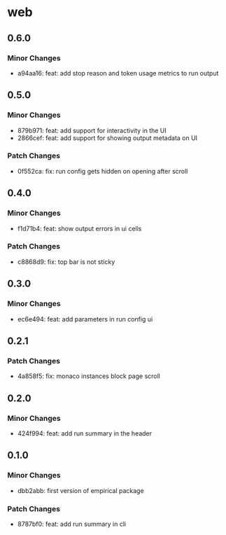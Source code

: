 # web

## 0.6.0

### Minor Changes

- a94aa16: feat: add stop reason and token usage metrics to run output

## 0.5.0

### Minor Changes

- 879b971: feat: add support for interactivity in the UI
- 2866cef: feat: add support for showing output metadata on UI

### Patch Changes

- 0f552ca: fix: run config gets hidden on opening after scroll

## 0.4.0

### Minor Changes

- f1d71b4: feat: show output errors in ui cells

### Patch Changes

- c8868d9: fix: top bar is not sticky

## 0.3.0

### Minor Changes

- ec6e494: feat: add parameters in run config ui

## 0.2.1

### Patch Changes

- 4a858f5: fix: monaco instances block page scroll

## 0.2.0

### Minor Changes

- 424f994: feat: add run summary in the header

## 0.1.0

### Minor Changes

- dbb2abb: first version of empirical package

### Patch Changes

- 8787bf0: feat: add run summary in cli
